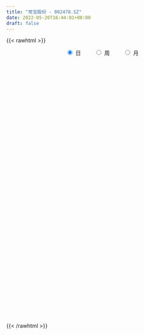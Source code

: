```yaml
---
title: "常宝股份 - 002478.SZ"
date: 2022-05-26T16:44:01+08:00
draft: false
---
```

{{< rawhtml >}}
    <div style="text-align: center">
        <label style="padding: 1rem;"><input style="margin-right: .5rem" type="radio" name="period" value="D" checked onclick="period_change(this)">日</label>
        <label style="padding: 1rem;"><input style="margin-right: .5rem" type="radio" name="period" value="W" onclick="period_change(this)">周</label>
        <label style="padding: 1rem;"><input style="margin-right: .5rem" type="radio" name="period" value="M" onclick="period_change(this)">月</label>
    </div>
    <div id="chart" style="height: 700px;"></div> 
    <script type="text/javascript">
        const D_v = [35024.19,23581.18,40348.18,39786.0,18272.0,27270.0,23269.0,22767.0,28318.0,43609.0,26108.0,32802.66,16782.02,24780.0,20138.02,29939.02,40647.0,136911.95,57369.02,118522.19,120174.3,70119.0,65477.08,35599.0,34936.02,35064.0,26721.0,32361.0,24331.0,34678.02,37092.0,21906.0,42347.0,34302.0,32448.2,41211.0,75310.0,45111.0,23506.02,40523.02,33253.0,26370.0,36369.74,28730.0,30359.0,22511.0,16339.0,26403.18,32982.0,43104.76,44743.0,36560.26,26353.0,26306.0,39329.12,58600.38,32327.0,22098.0,20003.0,22255.02,23441.0,27473.33,33741.33,34827.02,39661.04,32568.0,22990.02,21939.12,26927.0,37626.0,26803.26,31203.02,105282.14,62797.11,67540.11,52104.0,77267.0,52147.0,60208.0,52878.0,52181.0,48311.34,89045.02,92501.0,83995.89,66776.0,51459.0,47600.0,51177.0,79237.0,40490.0,80141.0,74433.0,49913.0,45406.0,29047.33,45129.0,29676.7,29910.0,23923.86,24628.0,28464.0,26954.0,25763.0,35799.0,29741.0,28470.0,24149.48,17967.8,24260.0,33051.28,22886.02,22519.0,27178.3,13715.02,16107.0,16171.0,17174.0,10700.0,18417.28,13643.0,24797.2,15281.0,23528.0,20724.0,18281.0,17170.0,19921.0,25082.0,21911.0,20443.62,24960.02,21082.72,14769.5,42084.89,32701.0,18956.0,19693.0,24733.0,26905.0,23146.0,51746.0,90944.0,54815.0,27859.0,36018.72,40225.0,62762.47,67318.84,70216.75,31863.0,46127.36,63425.0,32850.0,77542.0,42704.0,44638.0,45758.69,36207.0,38734.0,102047.6,49906.68,32147.28,58453.0,38866.3,52308.72,74345.74,76146.0,117434.85,40908.81,28348.0,74605.56,44391.0,36746.0,30732.0,29879.0,41623.0,47174.0,33820.0,24935.0,44096.0,49607.0,53813.0,59904.02,47082.1,49891.0,39505.02,43232.0,54310.0,54213.0,42068.36,74278.38,40696.78,134321.86,211717.74,173054.84,117982.74,100025.44,78556.86,57526.0,54739.02,47274.0,57334.2,42797.0,40360.86,315999.02,231908.47,140528.91,74143.0,61960.0,104039.03,77636.0,51829.0,57203.0,72845.0,82707.0,113661.02,100894.02,91485.0,72784.0,80156.0,71599.0,103652.0,143032.0,76760.0,122630.59,83751.0,98950.0,107082.86,108121.0,117162.0,118321.8,101999.0,75208.0,87213.34,58861.0,86343.42,66777.2,68965.0,45230.0,43285.0,50178.0,40044.0,31561.0,36086.52,35418.52,65409.02,60932.2,54669.0,62645.1]
const D_histogram = [0.0,0.0006254131,0.0028530568,-0.0008923489,-0.0025799811,0.0008626047,0.0035985647,0.0044891738,0.0054170598,0.0031036757,0.0001748042,0.0021187081,0.0006282751,0.0015292019,0.0026019198,0.0049965025,0.0099972183,0.0233664193,0.0303777296,0.0438162585,0.0553734944,0.0554468659,0.0462776229,0.0393485986,0.0340972476,0.0313713528,0.0245561697,0.018031901,0.0094381799,-0.0013000015,-0.0077109999,-0.0129706837,-0.0114598719,-0.017245704,-0.0183278488,-0.0208305495,-0.0112814214,-0.0112459016,-0.0088532612,-0.0114702375,-0.0119584021,-0.0097830695,-0.0124118117,-0.0159710331,-0.0160614195,-0.0177653216,-0.0177980255,-0.0141882685,-0.0154723221,-0.0229120278,-0.0267478111,-0.0312535671,-0.0275755203,-0.02527975,-0.0194458578,-0.0059122507,0.00217876,0.0032384636,0.0017426775,0.0006341296,0.0049303748,0.0085487261,0.0102566692,0.0138451784,0.0094582455,0.000280873,-0.0050368349,-0.0114741967,-0.0131443136,-0.0117089049,-0.0064610425,-0.0009985136,0.0126107815,0.0203733214,0.0221033383,0.0250166315,0.0239946052,0.0243339446,0.0267296641,0.02320783,0.0231286559,0.02324418,0.0278899396,0.0184754651,0.0211213738,0.0094416485,0.0034135304,-0.0076985188,-0.020120666,-0.0275614954,-0.0320654292,-0.0484592726,-0.0719738167,-0.0800476414,-0.0886868372,-0.0868145542,-0.0744251005,-0.0629434766,-0.0563183475,-0.0510415847,-0.0442175277,-0.0379569576,-0.0297385414,-0.0238469113,-0.0222208692,-0.0207503025,-0.0206833333,-0.0188997746,-0.0141761814,-0.0135687296,-0.0085221702,-0.0003002127,0.0094816984,0.0146015504,0.0184121731,0.0224368253,0.0244189801,0.0287904333,0.0305356147,0.0330263241,0.0351402987,0.0323599967,0.0310512867,0.0313009511,0.033081122,0.0330991602,0.0312981658,0.0283801132,0.0267647253,0.0234367949,0.019794691,0.0129105952,0.0043259314,0.0027736668,0.0108096374,0.011645899,0.0117282009,0.0106687135,0.0082866218,0.0045433571,0.002685515,0.0052915727,0.0041650756,0.0001104686,-0.0010998871,0.002091141,0.0059542963,0.0106608205,0.0169012833,0.0211848257,0.0201399137,0.0202313391,0.0228986249,0.021244806,0.0245789969,0.0231506517,0.0187593524,0.0197183166,0.0181919201,0.0176990074,0.0210302451,0.0227067653,0.0200156181,0.015320533,0.0114951539,0.0051983394,0.0085197212,0.0004453024,-0.0047768744,-0.0162229748,-0.0271040513,-0.0235970926,-0.0373672925,-0.0439286872,-0.0493567206,-0.0472955785,-0.0354352054,-0.0224410769,-0.0131954183,-0.0080301789,-0.0056749353,-0.0083823572,-0.0070819841,-0.000130746,0.0010637745,0.0068813489,0.0133613832,0.0160574273,0.0181183403,0.0145264205,0.0126520135,0.0170289464,0.0167595432,0.0205737737,0.0324442965,0.0276082985,0.0144060931,-0.0001897589,-0.0168080803,-0.0203828681,-0.0257591949,-0.0325623218,-0.0506778949,-0.0518443777,-0.0505044826,-0.0284034688,-0.0167198048,-0.0006527234,0.0103010807,0.0123468738,0.0207992695,0.0257567622,0.0237378962,0.0225035256,0.0243269857,0.0247251168,0.031172598,0.0288773024,0.0262621226,0.0152273847,0.0141372465,0.0046270532,0.0062817426,0.0065370088,-0.0024094331,-0.000056256,-0.0035074587,-0.0180659417,-0.0241038347,-0.0512331517,-0.0791942276,-0.0875232459,-0.0950365228,-0.0893026868,-0.0715337956,-0.0552862958,-0.0285927308,-0.0120021659,-0.0038626685,0.0030292179,0.008132761,0.0143820392,0.015883652,0.0174854841,0.020940838,0.0227763732,0.0304684466,0.0260423705,0.0282334254,0.0312018783]
const D_fast = [0.0,0.0007817664,0.0037226743,-0.0002458186,-0.0025784461,0.0010797909,0.0047153921,0.0067282946,0.0090104456,0.0074729804,0.00458781,0.0070613908,0.0057280267,0.0070112539,0.0087344518,0.0123781601,0.0198781804,0.0390889863,0.053694729,0.0780873225,0.103487932,0.11742302,0.1198231827,0.1227313081,0.1260042689,0.1311212124,0.1304450716,0.1284287782,0.1221946021,0.1111314203,0.1027926719,0.0942903172,0.092936161,0.0828389029,0.0771747959,0.0694644579,0.0761932306,0.073417275,0.0735966001,0.0681120644,0.0646342993,0.0643638646,0.0586321694,0.0510801897,0.0469744485,0.0408292159,0.0363470056,0.0364096955,0.0312575614,0.0180898488,0.0075671127,-0.004752035,-0.0079678684,-0.0119920356,-0.0110196078,0.0010359366,0.0096716373,0.0115409569,0.0104808402,0.0095308246,0.0150596635,0.0208151963,0.0250873067,0.0321371105,0.030114739,0.0210075848,0.0144306681,0.0051247572,0.0001685619,-0.0013232557,0.0023093461,0.0075222466,0.0242842371,0.0371401073,0.0443959588,0.0535634098,0.0585400349,0.0649628604,0.074040996,0.0763211193,0.0820241092,0.0879506783,0.0995689228,0.0947733146,0.1026995668,0.0933802536,0.0882055181,0.0751688391,0.0577165255,0.0433853223,0.0308650311,0.0023563697,-0.0391516286,-0.0672373637,-0.0980482688,-0.1178796244,-0.1240964458,-0.128350691,-0.1358051488,-0.1432887822,-0.1475191071,-0.1507477763,-0.1499639956,-0.1500340933,-0.1539632685,-0.1576802774,-0.1627841416,-0.1657255264,-0.1645459786,-0.1673307093,-0.1644146924,-0.1562677881,-0.1441154524,-0.1353452127,-0.1269315467,-0.1172976882,-0.1092107884,-0.0976417268,-0.0882626418,-0.0775153514,-0.0666163022,-0.0613066049,-0.0548524933,-0.0467775911,-0.0367271397,-0.0284343114,-0.0224107644,-0.0182337886,-0.0131579952,-0.0106267269,-0.009320158,-0.0129766051,-0.020479786,-0.021338634,-0.010600254,-0.0068525176,-0.0038381655,-0.0022304746,-0.0025409108,-0.0051483362,-0.0063347996,-0.0024058486,-0.0024910769,-0.0065180667,-0.0080033942,-0.0042895808,0.0010621486,0.0084338779,0.0188996615,0.0284794104,0.0324694767,0.037618737,0.0460106789,0.0496680616,0.0591470017,0.0635063194,0.0638048582,0.0696934016,0.0727149851,0.0766468242,0.0852356233,0.0925888348,0.0949015921,0.0940366403,0.0930850496,0.0880878199,0.093539132,0.0855760389,0.0791596435,0.0636577993,0.0460007101,0.0436083955,0.0204963725,0.0029528061,-0.0148144075,-0.02457716,-0.0215755882,-0.014191729,-0.0082449249,-0.0050872303,-0.0041507205,-0.0089537317,-0.0094238546,-0.002505303,-0.0010448389,0.0064930727,0.0163134528,0.0230238537,0.0296143518,0.0296540372,0.0309426335,0.039576803,0.0434972856,0.0524549595,0.0724365564,0.0745026331,0.0649019509,0.0502586592,0.0294383177,0.0207678129,0.0089516873,-0.00599202,-0.0367770669,-0.0509046441,-0.0621908696,-0.047190723,-0.0396870102,-0.0237831097,-0.0102540354,-0.0051215239,0.0085306892,0.0199273725,0.0238429805,0.0282344913,0.0361396978,0.0427191081,0.0569597389,0.0618837688,0.0658341197,0.058606228,0.0610504014,0.0526969714,0.0559220964,0.0578116149,0.0482628147,0.0506019277,0.0462738604,0.0271988919,0.0151350403,-0.0248025647,-0.0725621975,-0.1027720272,-0.1340444348,-0.1506362705,-0.1507508282,-0.1483249024,-0.1287795201,-0.1151894967,-0.1080156664,-0.1003664755,-0.0932297422,-0.0833849541,-0.0779124283,-0.0719392252,-0.0632486618,-0.0557190333,-0.0404098482,-0.0383253317,-0.0290759204,-0.018306998]
const D_slow = [0.0,0.0001563533,0.0008696175,0.0006465303,0.000001535,0.0002171862,0.0011168274,0.0022391208,0.0035933858,0.0043693047,0.0044130057,0.0049426828,0.0050997515,0.005482052,0.006132532,0.0073816576,0.0098809621,0.015722567,0.0233169994,0.034271064,0.0481144376,0.0619761541,0.0735455598,0.0833827095,0.0919070213,0.0997498595,0.105888902,0.1103968772,0.1127564222,0.1124314218,0.1105036718,0.1072610009,0.1043960329,0.1000846069,0.0955026447,0.0902950073,0.087474652,0.0846631766,0.0824498613,0.0795823019,0.0765927014,0.074146934,0.0710439811,0.0670512228,0.063035868,0.0585945375,0.0541450312,0.050597964,0.0467298835,0.0410018766,0.0343149238,0.026501532,0.0196076519,0.0132877144,0.00842625,0.0069481873,0.0074928773,0.0083024932,0.0087381626,0.008896695,0.0101292887,0.0122664702,0.0148306375,0.0182919321,0.0206564935,0.0207267117,0.019467503,0.0165989538,0.0133128754,0.0103856492,0.0087703886,0.0085207602,0.0116734556,0.0167667859,0.0222926205,0.0285467784,0.0345454297,0.0406289158,0.0473113319,0.0531132894,0.0588954533,0.0647064983,0.0716789832,0.0762978495,0.081578193,0.0839386051,0.0847919877,0.082867358,0.0778371915,0.0709468176,0.0629304603,0.0508156422,0.032822188,0.0128102777,-0.0093614316,-0.0310650702,-0.0496713453,-0.0654072144,-0.0794868013,-0.0922471975,-0.1033015794,-0.1127908188,-0.1202254541,-0.126187182,-0.1317423993,-0.1369299749,-0.1421008082,-0.1468257519,-0.1503697972,-0.1537619796,-0.1558925222,-0.1559675754,-0.1535971508,-0.1499467632,-0.1453437199,-0.1397345136,-0.1336297685,-0.1264321602,-0.1187982565,-0.1105416755,-0.1017566008,-0.0936666016,-0.08590378,-0.0780785422,-0.0698082617,-0.0615334716,-0.0537089302,-0.0466139019,-0.0399227206,-0.0340635218,-0.0291148491,-0.0258872003,-0.0248057174,-0.0241123007,-0.0214098914,-0.0184984166,-0.0155663664,-0.012899188,-0.0108275326,-0.0096916933,-0.0090203146,-0.0076974214,-0.0066561525,-0.0066285353,-0.0069035071,-0.0063807218,-0.0048921478,-0.0022269426,0.0019983782,0.0072945846,0.0123295631,0.0173873978,0.0231120541,0.0284232556,0.0345680048,0.0403556677,0.0450455058,0.049975085,0.054523065,0.0589478168,0.0642053781,0.0698820695,0.074885974,0.0787161073,0.0815898957,0.0828894806,0.0850194109,0.0851307365,0.0839365179,0.0798807742,0.0731047613,0.0672054882,0.0578636651,0.0468814933,0.0345423131,0.0227184185,0.0138596171,0.0082493479,0.0049504933,0.0029429486,0.0015242148,-0.0005713745,-0.0023418705,-0.002374557,-0.0021086134,-0.0003882762,0.0029520696,0.0069664264,0.0114960115,0.0151276166,0.01829062,0.0225478566,0.0267377424,0.0318811858,0.0399922599,0.0468943346,0.0504958578,0.0504484181,0.046246398,0.041150681,0.0347108823,0.0265703018,0.0139008281,0.0009397336,-0.011686387,-0.0187872542,-0.0229672054,-0.0231303863,-0.0205551161,-0.0174683977,-0.0122685803,-0.0058293897,0.0001050843,0.0057309657,0.0118127121,0.0179939913,0.0257871408,0.0330064664,0.0395719971,0.0433788433,0.0469131549,0.0480699182,0.0496403538,0.051274606,0.0506722478,0.0506581838,0.0497813191,0.0452648337,0.039238875,0.0264305871,0.0066320302,-0.0152487813,-0.039007912,-0.0613335837,-0.0792170326,-0.0930386066,-0.1001867893,-0.1031873307,-0.1041529979,-0.1033956934,-0.1013625032,-0.0977669933,-0.0937960803,-0.0894247093,-0.0841894998,-0.0784954065,-0.0708782948,-0.0643677022,-0.0573093459,-0.0495088763]
const D_data = [['2021-05-17', 4.1404, 4.0915, 4.0622, 4.1696],['2021-05-18', 4.0525, 4.1013, 4.0525, 4.1306],['2021-05-19', 4.0622, 4.1306, 4.0622, 4.1892],['2021-05-20', 4.1208, 4.0525, 4.0329, 4.1404],['2021-05-21', 4.0622, 4.0622, 4.0427, 4.0915],['2021-05-24', 4.0622, 4.1306, 4.0525, 4.1501],['2021-05-25', 4.1599, 4.1404, 4.1013, 4.1696],['2021-05-26', 4.1306, 4.1306, 4.0915, 4.1404],['2021-05-27', 4.1306, 4.1404, 4.1111, 4.1501],['2021-05-28', 4.2, 4.1, 4.08, 4.2],['2021-05-31', 4.09, 4.08, 4.06, 4.12],['2021-06-01', 4.09, 4.14, 4.05, 4.14],['2021-06-02', 4.15, 4.1, 4.09, 4.15],['2021-06-03', 4.09, 4.13, 4.09, 4.14],['2021-06-04', 4.13, 4.14, 4.1, 4.16],['2021-06-07', 4.17, 4.17, 4.14, 4.19],['2021-06-08', 4.17, 4.23, 4.15, 4.23],['2021-06-09', 4.23, 4.4, 4.2, 4.45],['2021-06-10', 4.41, 4.4, 4.36, 4.43],['2021-06-11', 4.38, 4.57, 4.38, 4.6],['2021-06-15', 4.6, 4.66, 4.59, 4.71],['2021-06-16', 4.61, 4.6, 4.57, 4.66],['2021-06-17', 4.57, 4.51, 4.45, 4.62],['2021-06-18', 4.52, 4.54, 4.5, 4.58],['2021-06-21', 4.53, 4.57, 4.53, 4.6],['2021-06-22', 4.57, 4.62, 4.54, 4.64],['2021-06-23', 4.65, 4.58, 4.56, 4.66],['2021-06-24', 4.59, 4.58, 4.52, 4.61],['2021-06-25', 4.58, 4.54, 4.52, 4.59],['2021-06-28', 4.57, 4.48, 4.46, 4.57],['2021-06-29', 4.51, 4.5, 4.43, 4.53],['2021-06-30', 4.5, 4.49, 4.46, 4.53],['2021-07-01', 4.51, 4.57, 4.46, 4.62],['2021-07-02', 4.57, 4.47, 4.47, 4.6],['2021-07-05', 4.51, 4.51, 4.45, 4.58],['2021-07-06', 4.54, 4.48, 4.45, 4.55],['2021-07-07', 4.52, 4.65, 4.52, 4.65],['2021-07-08', 4.62, 4.56, 4.54, 4.63],['2021-07-09', 4.56, 4.6, 4.54, 4.61],['2021-07-12', 4.62, 4.54, 4.54, 4.67],['2021-07-13', 4.54, 4.56, 4.5, 4.58],['2021-07-14', 4.56, 4.6, 4.55, 4.62],['2021-07-15', 4.57, 4.54, 4.51, 4.59],['2021-07-16', 4.51, 4.51, 4.5, 4.6],['2021-07-19', 4.51, 4.54, 4.49, 4.6],['2021-07-20', 4.55, 4.51, 4.5, 4.55],['2021-07-21', 4.53, 4.52, 4.51, 4.54],['2021-07-22', 4.5, 4.57, 4.5, 4.57],['2021-07-23', 4.58, 4.51, 4.5, 4.61],['2021-07-26', 4.53, 4.4, 4.4, 4.54],['2021-07-27', 4.4, 4.4, 4.37, 4.53],['2021-07-28', 4.4, 4.35, 4.31, 4.41],['2021-07-29', 4.41, 4.43, 4.35, 4.44],['2021-07-30', 4.44, 4.41, 4.39, 4.48],['2021-08-02', 4.39, 4.46, 4.3, 4.49],['2021-08-03', 4.48, 4.6, 4.4, 4.64],['2021-08-04', 4.58, 4.59, 4.57, 4.65],['2021-08-05', 4.58, 4.53, 4.51, 4.6],['2021-08-06', 4.51, 4.5, 4.48, 4.55],['2021-08-09', 4.5, 4.5, 4.46, 4.53],['2021-08-10', 4.5, 4.58, 4.47, 4.59],['2021-08-11', 4.6, 4.6, 4.55, 4.61],['2021-08-12', 4.6, 4.6, 4.58, 4.65],['2021-08-13', 4.58, 4.65, 4.55, 4.65],['2021-08-16', 4.66, 4.56, 4.55, 4.68],['2021-08-17', 4.57, 4.47, 4.46, 4.6],['2021-08-18', 4.51, 4.48, 4.46, 4.53],['2021-08-19', 4.45, 4.43, 4.42, 4.49],['2021-08-20', 4.42, 4.46, 4.39, 4.47],['2021-08-23', 4.48, 4.49, 4.43, 4.52],['2021-08-24', 4.51, 4.55, 4.5, 4.57],['2021-08-25', 4.55, 4.58, 4.51, 4.6],['2021-08-26', 4.59, 4.74, 4.54, 4.78],['2021-08-27', 4.72, 4.74, 4.66, 4.82],['2021-08-30', 4.74, 4.71, 4.63, 4.8],['2021-08-31', 4.69, 4.76, 4.68, 4.8],['2021-09-01', 4.76, 4.74, 4.68, 4.86],['2021-09-02', 4.71, 4.78, 4.67, 4.8],['2021-09-03', 4.78, 4.84, 4.75, 4.85],['2021-09-06', 4.86, 4.79, 4.72, 4.86],['2021-09-07', 4.79, 4.85, 4.78, 4.89],['2021-09-08', 4.87, 4.88, 4.83, 4.9],['2021-09-09', 4.87, 4.98, 4.85, 5.01],['2021-09-10', 5.02, 4.82, 4.8, 5.02],['2021-09-13', 4.82, 4.98, 4.79, 5.0],['2021-09-14', 4.98, 4.8, 4.8, 5.0],['2021-09-15', 4.84, 4.84, 4.78, 4.92],['2021-09-16', 4.88, 4.74, 4.73, 4.96],['2021-09-17', 4.75, 4.66, 4.56, 4.78],['2021-09-22', 4.6, 4.66, 4.47, 4.66],['2021-09-23', 4.68, 4.65, 4.61, 4.74],['2021-09-24', 4.62, 4.42, 4.39, 4.65],['2021-09-27', 4.4, 4.18, 4.14, 4.41],['2021-09-28', 4.19, 4.23, 4.1, 4.24],['2021-09-29', 4.18, 4.11, 4.08, 4.21],['2021-09-30', 4.11, 4.15, 4.09, 4.15],['2021-10-08', 4.17, 4.25, 4.17, 4.27],['2021-10-11', 4.26, 4.24, 4.18, 4.27],['2021-10-12', 4.22, 4.17, 4.13, 4.24],['2021-10-13', 4.19, 4.13, 4.1, 4.19],['2021-10-14', 4.1, 4.13, 4.07, 4.16],['2021-10-15', 4.13, 4.11, 4.09, 4.17],['2021-10-18', 4.09, 4.13, 4.08, 4.15],['2021-10-19', 4.11, 4.1, 4.09, 4.16],['2021-10-20', 4.1, 4.03, 4.01, 4.1],['2021-10-21', 4.06, 4.0, 3.99, 4.07],['2021-10-22', 4.0, 3.95, 3.95, 4.03],['2021-10-25', 3.95, 3.94, 3.88, 3.96],['2021-10-26', 3.95, 3.96, 3.92, 3.97],['2021-10-27', 3.95, 3.89, 3.88, 3.97],['2021-10-28', 3.88, 3.93, 3.86, 3.97],['2021-10-29', 3.91, 3.98, 3.91, 4.01],['2021-11-01', 3.98, 4.03, 3.95, 4.06],['2021-11-02', 4.03, 4.0, 3.99, 4.07],['2021-11-03', 4.0, 4.0, 3.96, 4.03],['2021-11-04', 3.98, 4.02, 3.97, 4.05],['2021-11-05', 4.06, 4.01, 3.99, 4.06],['2021-11-08', 3.99, 4.06, 3.98, 4.06],['2021-11-09', 4.07, 4.05, 4.02, 4.07],['2021-11-10', 4.04, 4.08, 4.03, 4.09],['2021-11-11', 4.08, 4.1, 4.07, 4.12],['2021-11-12', 4.1, 4.05, 4.02, 4.12],['2021-11-15', 4.05, 4.07, 4.02, 4.08],['2021-11-16', 4.06, 4.1, 4.05, 4.14],['2021-11-17', 4.1, 4.14, 4.1, 4.15],['2021-11-18', 4.14, 4.14, 4.11, 4.19],['2021-11-19', 4.16, 4.13, 4.09, 4.16],['2021-11-22', 4.14, 4.12, 4.12, 4.18],['2021-11-23', 4.13, 4.14, 4.08, 4.15],['2021-11-24', 4.14, 4.12, 4.09, 4.15],['2021-11-25', 4.16, 4.11, 4.08, 4.16],['2021-11-26', 4.09, 4.05, 4.05, 4.11],['2021-11-29', 4.03, 3.99, 3.96, 4.04],['2021-11-30', 4.01, 4.05, 3.98, 4.07],['2021-12-01', 4.05, 4.19, 4.02, 4.23],['2021-12-02', 4.17, 4.13, 4.1, 4.22],['2021-12-03', 4.11, 4.13, 4.09, 4.16],['2021-12-06', 4.11, 4.12, 4.1, 4.16],['2021-12-07', 4.12, 4.1, 4.05, 4.15],['2021-12-08', 4.12, 4.07, 4.06, 4.13],['2021-12-09', 4.08, 4.08, 4.06, 4.09],['2021-12-10', 4.09, 4.14, 4.04, 4.14],['2021-12-13', 4.14, 4.1, 4.07, 4.29],['2021-12-14', 4.1, 4.05, 4.05, 4.1],['2021-12-15', 4.05, 4.07, 4.05, 4.1],['2021-12-16', 4.06, 4.13, 4.06, 4.14],['2021-12-17', 4.13, 4.16, 4.1, 4.18],['2021-12-20', 4.16, 4.2, 4.11, 4.22],['2021-12-21', 4.19, 4.26, 4.18, 4.27],['2021-12-22', 4.27, 4.28, 4.22, 4.32],['2021-12-23', 4.29, 4.24, 4.23, 4.3],['2021-12-24', 4.29, 4.27, 4.18, 4.3],['2021-12-27', 4.24, 4.33, 4.24, 4.35],['2021-12-28', 4.33, 4.3, 4.28, 4.33],['2021-12-29', 4.29, 4.39, 4.25, 4.4],['2021-12-30', 4.39, 4.36, 4.33, 4.41],['2021-12-31', 4.36, 4.33, 4.32, 4.44],['2022-01-04', 4.34, 4.41, 4.34, 4.43],['2022-01-05', 4.44, 4.4, 4.35, 4.44],['2022-01-06', 4.36, 4.43, 4.36, 4.45],['2022-01-07', 4.4, 4.51, 4.4, 4.7],['2022-01-10', 4.51, 4.53, 4.47, 4.59],['2022-01-11', 4.53, 4.5, 4.49, 4.57],['2022-01-12', 4.51, 4.48, 4.46, 4.55],['2022-01-13', 4.5, 4.49, 4.47, 4.54],['2022-01-14', 4.46, 4.45, 4.4, 4.49],['2022-01-17', 4.42, 4.58, 4.41, 4.6],['2022-01-18', 4.58, 4.44, 4.44, 4.64],['2022-01-19', 4.47, 4.45, 4.44, 4.58],['2022-01-20', 4.47, 4.33, 4.33, 4.5],['2022-01-21', 4.32, 4.27, 4.25, 4.34],['2022-01-24', 4.27, 4.42, 4.24, 4.52],['2022-01-25', 4.39, 4.16, 4.16, 4.43],['2022-01-26', 4.16, 4.17, 4.15, 4.25],['2022-01-27', 4.18, 4.12, 4.11, 4.21],['2022-01-28', 4.16, 4.17, 4.05, 4.2],['2022-02-07', 4.2, 4.3, 4.2, 4.33],['2022-02-08', 4.29, 4.36, 4.26, 4.37],['2022-02-09', 4.33, 4.36, 4.32, 4.39],['2022-02-10', 4.38, 4.34, 4.3, 4.38],['2022-02-11', 4.32, 4.32, 4.28, 4.36],['2022-02-14', 4.29, 4.25, 4.22, 4.32],['2022-02-15', 4.27, 4.29, 4.21, 4.3],['2022-02-16', 4.31, 4.38, 4.27, 4.4],['2022-02-17', 4.41, 4.33, 4.3, 4.42],['2022-02-18', 4.31, 4.41, 4.29, 4.42],['2022-02-21', 4.42, 4.46, 4.39, 4.47],['2022-02-22', 4.46, 4.45, 4.38, 4.51],['2022-02-23', 4.47, 4.47, 4.38, 4.51],['2022-02-24', 4.48, 4.41, 4.34, 4.49],['2022-02-25', 4.41, 4.43, 4.39, 4.49],['2022-02-28', 4.42, 4.53, 4.38, 4.55],['2022-03-01', 4.51, 4.5, 4.48, 4.56],['2022-03-02', 4.53, 4.58, 4.5, 4.67],['2022-03-03', 4.61, 4.75, 4.54, 4.85],['2022-03-04', 4.63, 4.59, 4.52, 4.71],['2022-03-07', 4.58, 4.46, 4.44, 4.65],['2022-03-08', 4.51, 4.38, 4.36, 4.54],['2022-03-09', 4.38, 4.27, 4.11, 4.46],['2022-03-10', 4.31, 4.37, 4.29, 4.43],['2022-03-11', 4.36, 4.31, 4.21, 4.37],['2022-03-14', 4.28, 4.24, 4.22, 4.37],['2022-03-15', 4.2, 4.0, 4.0, 4.24],['2022-03-16', 4.08, 4.12, 3.95, 4.13],['2022-03-17', 4.17, 4.11, 4.09, 4.19],['2022-03-18', 4.16, 4.4, 4.14, 4.52],['2022-03-21', 4.4, 4.34, 4.29, 4.46],['2022-03-22', 4.39, 4.46, 4.32, 4.49],['2022-03-23', 4.47, 4.47, 4.38, 4.57],['2022-03-24', 4.45, 4.4, 4.39, 4.51],['2022-03-25', 4.39, 4.52, 4.39, 4.54],['2022-03-28', 4.47, 4.53, 4.4, 4.56],['2022-03-29', 4.52, 4.47, 4.46, 4.56],['2022-03-30', 4.46, 4.49, 4.42, 4.5],['2022-03-31', 4.47, 4.55, 4.46, 4.6],['2022-04-01', 4.55, 4.56, 4.47, 4.59],['2022-04-06', 4.54, 4.68, 4.52, 4.7],['2022-04-07', 4.68, 4.61, 4.59, 4.71],['2022-04-08', 4.59, 4.62, 4.51, 4.68],['2022-04-11', 4.64, 4.5, 4.47, 4.64],['2022-04-12', 4.54, 4.61, 4.45, 4.63],['2022-04-13', 4.56, 4.49, 4.45, 4.58],['2022-04-14', 4.53, 4.62, 4.51, 4.65],['2022-04-15', 4.6, 4.62, 4.55, 4.75],['2022-04-18', 4.55, 4.49, 4.45, 4.6],['2022-04-19', 4.49, 4.62, 4.43, 4.67],['2022-04-20', 4.54, 4.55, 4.51, 4.62],['2022-04-21', 4.56, 4.36, 4.36, 4.6],['2022-04-22', 4.3, 4.4, 4.3, 4.49],['2022-04-25', 4.3, 4.02, 4.0, 4.35],['2022-04-26', 3.98, 3.81, 3.77, 4.13],['2022-04-27', 3.74, 3.89, 3.61, 3.91],['2022-04-28', 3.76, 3.78, 3.6, 3.82],['2022-04-29', 3.78, 3.86, 3.73, 3.88],['2022-05-05', 3.88, 4.0, 3.85, 4.04],['2022-05-06', 3.98, 4.01, 3.88, 4.05],['2022-05-09', 3.98, 4.21, 3.92, 4.27],['2022-05-10', 4.17, 4.17, 4.07, 4.21],['2022-05-11', 4.16, 4.11, 4.08, 4.28],['2022-05-12', 4.1, 4.12, 4.04, 4.17],['2022-05-13', 4.13, 4.12, 4.1, 4.2],['2022-05-16', 4.12, 4.16, 4.11, 4.2],['2022-05-17', 4.21, 4.12, 4.08, 4.21],['2022-05-18', 4.13, 4.13, 4.12, 4.18],['2022-05-19', 4.1, 4.17, 4.08, 4.17],['2022-05-20', 4.16, 4.17, 4.14, 4.22],['2022-05-23', 4.19, 4.28, 4.19, 4.29],['2022-05-24', 4.3, 4.15, 4.15, 4.34],['2022-05-25', 4.13, 4.24, 4.12, 4.28],['2022-05-26', 4.25, 4.28, 4.13, 4.3]]
const W_v = [416590.74,632216.75,333279.26,774671.3,1142768.6299999999,370994.15,321068.15,398970.87,419087.38,433787.47,229515.38,148234.69,201366.14,229317.19,196661.24,172120.68,156695.58,167472.74,300732.15,322881.85,195766.76,137708.08,87493.24,122756.98,72631.64,94909.33,96004.86,212407.41,166271.14,154423.75,306731.08,51827.34,154687.82,94789.84,148833.69,114424.82,105144.01,91646.39,212802.96,73001.73,89675.82,53191.44,87126.83,91413.53,127614.52,117264.55,86299.18,96259.18,103089.41,78971.92,86948.87,94973.17,114686.43,122846.09,150592.0,134055.88,66290.65,142407.29,388841.98,462315.29,1118695.79,841786.75,685698.3,1213860.21,690032.59,726542.01,644062.14,525884.0,509980.1899999999,360751.75,256193.26,262190.68,185023.7,184499.22,155238.22,152590.58,170162.52,192529.38,166598.04,209506.71,260472.57,278212.09,524205.4699999999,801061.21,557147.2999999999,1700708.3400000001,959974.6299999999,858742.9099999999,850356.23,560104.39,677100.63,244820.51,443696.12,435416.81,314590.0,247194.71,211762.12,208653.0,241680.58,366080.72,268091.26,498439.53,493781.02,318168.3100000001,285934.72,242403.65,238191.34,196992.56,284117.46,342686.03,241373.04,326546.0,270571.92,29632.02,403137.5,404171.74,604666.97,400144.54,335257.68,259953.17,184901.96,291491.06,263101.03,289950.13,386618.27,280013.85,311936.01,508323.25,363967.24,255034.19,317941.34,289810.21,325436.15,399003.97,461316.55,350785.36,251109.49,188586.59,179255.57,124173.34,132380.52,144043.26,128963.78,179189.9,223403.41,183390.63,101284.9,186644.57,224420.22,507577.67,188880.04,255945.75,488250.6,380092.95,327965.81,292661.25,1029302.63,520020.46,356304.4,259435.81,233363.47,245932.65,184114.4,183264.51,124163.27,28151.02,129248.71,153138.04,173523.99,1251795.47,360011.05,290558.45,333294.64,231845.11,258376.1,194996.82,174955.44,102238.37,154773.56,127828.41,148324.32,254959.56,598073.17,224658.69,111258.02,210681.1,478295.4,446105.0,248056.0,190506.49,116561.38,283628.15,858726.4300000001,333679.63,203958.51,90587.0,335493.49,157011.55,145233.0,120610.7,383389.1800000001,291369.38,153413.02,170325.02,217586.22,165245.76,128594.18,177067.02,172357.5,141737.7,144085.18,263711.53,309266.11,334916.36,301007.89,199868.0,198799.33,45129.0,136602.56,146727.0,122314.58,95690.32,84731.48,94984.0,112317.64,129594.11,146223.0,249861.72,278288.42,261159.0,222747.29,231681.98,337183.4,216353.56,191648.0,260297.12,233328.38,634069.6,408830.06,503765.08,612579.41,342220.0,306040.04,471223.0,489174.45,520811.8,146074.34,310600.62,193288.04,243655.32]
const W_histogram = [0.0,-0.0204088889,-0.0285871934,-0.0175206002,-0.0141792814,-0.0111577837,-0.0154705025,-0.0031228144,0.0038640483,0.0053671757,-0.0030715004,-0.0114592021,-0.0176005348,-0.0388835141,-0.0573739252,-0.0782661377,-0.0754776856,-0.0951413678,-0.0704748639,-0.0459908183,-0.032710689,-0.0294039141,-0.0324545736,-0.0205957739,-0.0133812028,-0.0146774393,-0.0223681628,-0.0353612889,-0.0520840047,-0.04799152,-0.0443657144,-0.0358755545,-0.0206154817,-0.0006972667,0.0210916432,0.0119622729,0.022387287,0.0363088096,0.044034175,0.0432798576,0.0412358689,0.0477332276,0.0509660807,0.0547836384,0.0533904984,0.0346875233,0.0182894512,0.003566854,-0.0180913366,-0.0300926802,-0.0430272285,-0.0367592911,-0.0276476381,-0.0076274916,0.012830717,0.026494846,0.0202097062,0.0404797791,0.0732653895,0.1036497198,0.1414468333,0.17799981,0.1965369328,0.1516464758,0.0958565309,0.0866570201,0.0705490218,0.0531813105,0.0405868298,-0.0030564836,-0.0405914808,-0.0561301627,-0.0700667784,-0.0821089732,-0.1004990992,-0.0954203,-0.0846340083,-0.0646695747,-0.0488052514,-0.0356376905,-0.0098488781,0.0147673996,0.0391115659,0.0362587909,0.0510411069,0.0938799828,0.1208227443,0.1569955054,0.1614911859,0.1574688287,0.1193117365,0.0835688877,0.0462489074,-0.0069160884,-0.0361815246,-0.0404968402,-0.0622703158,-0.0692352074,-0.0580481029,-0.0424982778,-0.0207522123,-0.0027819672,0.014221704,0.032312295,0.0123714491,-0.0212700855,-0.0477044725,-0.0505006579,-0.0528079126,-0.0363283166,-0.0161489336,-0.0062226228,-0.0159924429,-0.0296581893,0.0000032224,-0.0043138211,-0.0017204813,-0.0119544258,-0.026620434,-0.055398531,-0.0646345873,-0.0622031221,-0.0536696674,-0.048924595,-0.0339277099,-0.0302341916,-0.0106481207,0.0026952617,0.010207687,0.0008783879,-0.0343211763,-0.0455152971,-0.0379349973,-0.0553763415,-0.0309177991,-0.0361261739,-0.0559234568,-0.066066697,-0.0658326768,-0.0589566127,-0.0457120716,-0.0406170034,-0.0395854672,-0.039245922,-0.0423061745,-0.0514907628,-0.0487201513,-0.0403156343,-0.0208279588,-0.0087374799,-0.0049414116,0.0050191445,0.0298672724,0.0362044215,0.036855239,0.0556303522,0.0859052338,0.0848333548,0.0770721554,0.0678319186,0.056756373,0.0418610467,0.0302411433,0.0156112294,0.0004450738,-0.003044022,-0.0008941783,0.0052984144,-0.005003972,-0.0126300287,-0.0200199146,-0.0193493235,-0.0186017936,-0.0159329719,-0.0277477848,-0.0342436485,-0.0457173822,-0.0496307762,-0.0522269458,-0.0549868177,-0.0582047051,-0.0819703718,-0.0835312717,-0.0783818745,-0.0560352639,-0.0364107115,-0.0107141819,0.015595653,0.0284051737,0.0301532457,0.0304174265,0.0377668184,0.0490857378,0.0397555385,0.0297195418,0.0315440902,0.0375143733,0.0344655026,0.0344921672,0.0365069044,0.0644677933,0.0777224109,0.0828019785,0.0778353448,0.0794184363,0.0708028835,0.0618288753,0.0465779396,0.0402114222,0.0434846394,0.0308311518,0.0387824627,0.0476560686,0.0488758446,0.0361885348,0.0102617286,-0.0245421298,-0.0394170048,-0.0562474135,-0.074569389,-0.0805704666,-0.0783508214,-0.0702781898,-0.0562473156,-0.0493000792,-0.0368337244,-0.0259448848,-0.015918302,-0.0011779043,0.0125561068,0.0325688765,0.0400774775,0.0316056303,0.0185950334,0.0193337073,0.0247783099,0.0283633712,0.0394648002,0.0265256674,0.0227487451,0.0267751922,0.030315128,0.0345718176,0.0351467558,0.0192639118,-0.0265673051,-0.0446722935,-0.0469008149,-0.0427836151,-0.0309782983]
const W_fast = [0.0,-0.0255111111,-0.040836214,-0.0341497708,-0.0343532723,-0.0341212206,-0.042301565,-0.0307345805,-0.0227817057,-0.0199367843,-0.0291433356,-0.0403958378,-0.0509373042,-0.081941162,-0.1147750544,-0.1552338014,-0.1713147707,-0.2147637948,-0.2077160069,-0.1947296659,-0.1896272088,-0.1936714124,-0.2048357154,-0.1981258591,-0.1942565887,-0.199222185,-0.2125049492,-0.2343383975,-0.2640821146,-0.2719875098,-0.2794531328,-0.2799318615,-0.2698256591,-0.2500817608,-0.2230199401,-0.2291587422,-0.2131369063,-0.1901381813,-0.1714042722,-0.1613386251,-0.1530736467,-0.134642981,-0.1186686078,-0.1011551404,-0.0892006558,-0.0992317502,-0.1110574594,-0.1248883432,-0.1510693678,-0.1705938816,-0.194285237,-0.1972071224,-0.1950073788,-0.1768941053,-0.1532282175,-0.1329403769,-0.1341730902,-0.1037830725,-0.0526811147,0.0036156455,0.0767744674,0.1578273966,0.2254987525,0.2185199146,0.1866941023,0.1991588465,0.2006881037,0.19661572,0.1941679468,0.1497605125,0.1020776451,0.0725064225,0.0410531123,0.0084836742,-0.0350312266,-0.0538075024,-0.0641797128,-0.0603826729,-0.0567196624,-0.0524615242,-0.0291349313,-0.0008268037,0.0332952541,0.0395071768,0.0670497696,0.1333586411,0.1905070888,0.2659287262,0.3107972031,0.3461420531,0.337812895,0.3229622681,0.2972045147,0.2423104968,0.2039996794,0.1895601538,0.1522190992,0.1279454057,0.1246204846,0.1295457403,0.1461037527,0.1633785059,0.1839376031,0.2101062679,0.1932582842,0.1542992282,0.1159387231,0.1005173732,0.0850081404,0.0924056573,0.1085478069,0.1169184619,0.1031505311,0.0820702374,0.1117324547,0.1063369559,0.1085001754,0.0952776245,0.0739565077,0.031328778,0.0059340748,-0.0071852404,-0.0120692026,-0.019555279,-0.0130403214,-0.0169053509,0.0000186898,0.0140358876,0.0241002347,0.0149905325,-0.0287893257,-0.0513622708,-0.0532657204,-0.0845511499,-0.0678220573,-0.0820619756,-0.1158401227,-0.1425000371,-0.1587241861,-0.1665872751,-0.164770752,-0.1698299347,-0.1786947652,-0.1881667006,-0.2018034967,-0.2238607757,-0.233270202,-0.2349445936,-0.2206639078,-0.2107577989,-0.2081970834,-0.1969817413,-0.1646667952,-0.1492785407,-0.1394139135,-0.1067312122,-0.0549800222,-0.0348435625,-0.0233367231,-0.0156189802,-0.0125054326,-0.0169354972,-0.0209951148,-0.0317222213,-0.0467771085,-0.0510272097,-0.0491009106,-0.0415837143,-0.0531370937,-0.0639206576,-0.0763155222,-0.080482262,-0.0843851805,-0.0856996018,-0.1044513608,-0.1195081367,-0.1424112159,-0.1587323039,-0.1743852099,-0.1908917863,-0.20866085,-0.2529191096,-0.2753628274,-0.2898088989,-0.2814711042,-0.2709492297,-0.2479312456,-0.2177224974,-0.1978116834,-0.1885252999,-0.1806567624,-0.163865666,-0.1402753121,-0.1396666268,-0.142272738,-0.1325621671,-0.1172132906,-0.1116457858,-0.1029960793,-0.091854616,-0.0477767788,-0.0150915585,0.0106885037,0.0251807063,0.0466184068,0.0557035749,0.0621867855,0.0585803347,0.0622666729,0.0764110499,0.0714653503,0.0891122769,0.1098999,0.1233386371,0.119698461,0.0963370869,0.055397696,0.0306685699,-0.0002236921,-0.0371880149,-0.0633317092,-0.0806997693,-0.0901966851,-0.0902276399,-0.0956054233,-0.0923474995,-0.0879448812,-0.0818978739,-0.0674519522,-0.0505789144,-0.0224239257,-0.0048959553,-0.0054663949,-0.0138282334,-0.0082561328,0.0033830473,0.0140589514,0.0350265806,0.0287188646,0.0306291285,0.0413493737,0.0524680915,0.0653677354,0.0747293626,0.0636624966,0.0111894534,-0.0180836083,-0.0320373335,-0.0386160375,-0.0345552952]
const W_slow = [0.0,-0.0051022222,-0.0122490206,-0.0166291706,-0.020173991,-0.0229634369,-0.0268310625,-0.0276117661,-0.026645754,-0.0253039601,-0.0260718352,-0.0289366357,-0.0333367694,-0.0430576479,-0.0574011292,-0.0769676637,-0.0958370851,-0.119622427,-0.137241143,-0.1487388476,-0.1569165198,-0.1642674983,-0.1723811417,-0.1775300852,-0.1808753859,-0.1845447457,-0.1901367864,-0.1989771086,-0.2119981098,-0.2239959898,-0.2350874184,-0.244056307,-0.2492101775,-0.2493844941,-0.2441115833,-0.2411210151,-0.2355241933,-0.2264469909,-0.2154384472,-0.2046184828,-0.1943095156,-0.1823762087,-0.1696346885,-0.1559387789,-0.1425911543,-0.1339192734,-0.1293469106,-0.1284551971,-0.1329780313,-0.1405012013,-0.1512580085,-0.1604478312,-0.1673597408,-0.1692666137,-0.1660589344,-0.1594352229,-0.1543827964,-0.1442628516,-0.1259465042,-0.1000340743,-0.0646723659,-0.0201724134,0.0289618197,0.0668734387,0.0908375714,0.1125018265,0.1301390819,0.1434344095,0.153581117,0.1528169961,0.1426691259,0.1286365852,0.1111198906,0.0905926473,0.0654678726,0.0416127976,0.0204542955,0.0042869018,-0.007914411,-0.0168238337,-0.0192860532,-0.0155942033,-0.0058163118,0.0032483859,0.0160086626,0.0394786583,0.0696843444,0.1089332208,0.1493060173,0.1886732244,0.2185011585,0.2393933805,0.2509556073,0.2492265852,0.240181204,0.230056994,0.214489415,0.1971806132,0.1826685875,0.172044018,0.1668559649,0.1661604731,0.1697158991,0.1777939729,0.1808868352,0.1755693138,0.1636431956,0.1510180312,0.137816053,0.1287339739,0.1246967405,0.1231410848,0.119142974,0.1117284267,0.1117292323,0.110650777,0.1102206567,0.1072320503,0.1005769418,0.086727309,0.0705686622,0.0550178816,0.0416004648,0.029369316,0.0208873886,0.0133288407,0.0106668105,0.0113406259,0.0138925477,0.0141121446,0.0055318506,-0.0058469737,-0.015330723,-0.0291748084,-0.0369042582,-0.0459358017,-0.0599166659,-0.0764333401,-0.0928915093,-0.1076306625,-0.1190586804,-0.1292129312,-0.139109298,-0.1489207785,-0.1594973222,-0.1723700129,-0.1845500507,-0.1946289593,-0.199835949,-0.202020319,-0.2032556719,-0.2020008857,-0.1945340676,-0.1854829622,-0.1762691525,-0.1623615644,-0.140885256,-0.1196769173,-0.1004088784,-0.0834508988,-0.0692618055,-0.0587965439,-0.0512362581,-0.0473334507,-0.0472221822,-0.0479831877,-0.0482067323,-0.0468821287,-0.0481331217,-0.0512906289,-0.0562956075,-0.0611329384,-0.0657833868,-0.0697666298,-0.076703576,-0.0852644882,-0.0966938337,-0.1091015277,-0.1221582642,-0.1359049686,-0.1504561449,-0.1709487378,-0.1918315558,-0.2114270244,-0.2254358404,-0.2345385182,-0.2372170637,-0.2333181504,-0.226216857,-0.2186785456,-0.211074189,-0.2016324844,-0.1893610499,-0.1794221653,-0.1719922798,-0.1641062573,-0.154727664,-0.1461112883,-0.1374882465,-0.1283615204,-0.1122445721,-0.0928139694,-0.0721134748,-0.0526546385,-0.0328000295,-0.0150993086,0.0003579102,0.0120023951,0.0220552507,0.0329264105,0.0406341985,0.0503298142,0.0622438313,0.0744627925,0.0835099262,0.0860753583,0.0799398259,0.0700855747,0.0560237213,0.0373813741,0.0172387574,-0.0023489479,-0.0199184954,-0.0339803243,-0.0463053441,-0.0555137752,-0.0619999964,-0.0659795719,-0.0662740479,-0.0631350212,-0.0549928021,-0.0449734327,-0.0370720252,-0.0324232668,-0.02758984,-0.0213952625,-0.0143044197,-0.0044382197,0.0021931972,0.0078803834,0.0145741815,0.0221529635,0.0307959179,0.0395826068,0.0443985848,0.0377567585,0.0265886851,0.0148634814,0.0041675776,-0.0035769969]
const W_data = [['2017-07-14', 5.3642, 5.7571, 5.3459, 5.8119],['2017-07-21', 5.6657, 5.4373, 5.1905, 5.7297],['2017-07-28', 5.4099, 5.4921, 5.3093, 5.5287],['2017-08-04', 5.5012, 5.7206, 5.3824, 5.9399],['2017-08-11', 5.7206, 5.6475, 5.5926, 6.2871],['2017-08-18', 5.7023, 5.6475, 5.5835, 5.8394],['2017-08-25', 5.6475, 5.5378, 5.4099, 5.8028],['2017-09-01', 5.5287, 5.7571, 5.5104, 5.8576],['2017-09-08', 5.7388, 5.7388, 5.684, 5.9673],['2017-09-15', 5.7114, 5.6931, 5.6475, 5.8942],['2017-09-22', 5.6931, 5.5469, 5.483, 5.7754],['2017-09-29', 5.483, 5.4921, 5.4281, 5.5652],['2017-10-13', 5.6018, 5.4647, 5.4007, 5.6292],['2017-10-20', 5.4555, 5.1723, 5.09, 5.5104],['2017-10-27', 5.1723, 5.0535, 5.0352, 5.2088],['2017-11-03', 5.1083, 4.8524, 4.8159, 5.1083],['2017-11-10', 4.8616, 5.026, 4.7519, 5.0626],['2017-11-17', 5.0717, 4.6148, 4.6057, 5.0717],['2017-11-24', 4.6148, 5.0992, 4.2493, 5.154],['2017-12-01', 5.0626, 5.1631, 4.9621, 5.2636],['2017-12-08', 5.1814, 5.0717, 4.761, 5.218],['2017-12-15', 5.0809, 4.9438, 4.9164, 5.1997],['2017-12-22', 5.0078, 4.8159, 4.7885, 5.0078],['2017-12-29', 4.8159, 4.9804, 4.6148, 4.9986],['2018-01-05', 4.9621, 4.9347, 4.8707, 5.0352],['2018-01-12', 4.9164, 4.8067, 4.761, 4.9804],['2018-01-19', 4.7428, 4.6605, 4.6605, 4.825],['2018-01-26', 4.6697, 4.4869, 4.4778, 4.7336],['2018-02-02', 4.5052, 4.295, 4.1214, 4.5234],['2018-02-09', 4.2402, 4.4503, 3.8381, 4.4503],['2018-02-14', 4.7336, 4.3955, 4.3772, 4.8798],['2018-02-23', 4.4138, 4.4229, 4.3224, 4.4503],['2018-03-02', 4.4321, 4.5143, 4.3955, 4.6697],['2018-03-09', 4.5234, 4.624, 4.5143, 4.6514],['2018-03-16', 4.6148, 4.7336, 4.6148, 4.8707],['2018-03-23', 4.7245, 4.359, 4.3041, 4.7428],['2018-03-30', 4.3407, 4.5874, 4.1671, 4.6422],['2018-04-04', 4.7245, 4.6879, 4.6148, 4.825],['2018-04-13', 4.6331, 4.6697, 4.5691, 4.9347],['2018-04-20', 4.6697, 4.5874, 4.5234, 4.7062],['2018-04-27', 4.5874, 4.5691, 4.4778, 4.8616],['2018-05-04', 4.5691, 4.6971, 4.5326, 4.7153],['2018-05-11', 4.7062, 4.6971, 4.6788, 4.7885],['2018-05-18', 4.6697, 4.7428, 4.6148, 4.7428],['2018-05-25', 4.7428, 4.7062, 4.6697, 4.8341],['2018-06-01', 4.7062, 4.4503, 4.4229, 4.7336],['2018-06-08', 4.4595, 4.3864, 4.3041, 4.5234],['2018-06-15', 4.359, 4.3133, 4.295, 4.4412],['2018-06-22', 4.231, 4.1031, 3.8472, 4.2493],['2018-06-29', 4.1031, 4.0939, 3.9934, 4.2493],['2018-07-06', 4.0757, 3.9643, 3.9082, 4.1396],['2018-07-13', 4.0204, 4.1326, 3.9269, 4.3009],['2018-07-20', 4.2822, 4.1607, 4.0765, 4.3944],['2018-07-27', 4.1513, 4.3383, 4.1326, 4.4318],['2018-08-03', 4.2916, 4.4318, 4.1981, 4.6655],['2018-08-10', 4.4131, 4.4318, 4.2729, 4.5346],['2018-08-17', 4.3944, 4.1981, 4.1887, 4.4598],['2018-08-24', 4.2168, 4.572, 4.1513, 4.6468],['2018-08-31', 4.544, 4.8993, 4.544, 5.0956],['2018-09-07', 4.946, 5.0956, 4.8619, 5.3013],['2018-09-14', 5.0956, 5.4603, 4.918, 5.7969],['2018-09-21', 5.5164, 5.7688, 5.3107, 6.0213],['2018-09-28', 5.8249, 5.8436, 5.1798, 5.9278],['2018-10-12', 5.8249, 5.1237, 4.8245, 5.9371],['2018-10-19', 5.133, 4.8245, 4.4785, 5.3013],['2018-10-26', 4.9554, 5.32, 4.8806, 5.507],['2018-11-02', 5.2639, 5.2452, 4.8712, 5.292],['2018-11-09', 5.2639, 5.2078, 5.1704, 5.4603],['2018-11-16', 5.2265, 5.2452, 5.1424, 5.4509],['2018-11-23', 5.2546, 4.7403, 4.7403, 5.2733],['2018-11-30', 4.7497, 4.6001, 4.4972, 4.8151],['2018-12-07', 4.6842, 4.7123, 4.6562, 4.9086],['2018-12-14', 4.7123, 4.6188, 4.6094, 4.8806],['2018-12-21', 4.5814, 4.5253, 4.4972, 4.7216],['2018-12-28', 4.5159, 4.3009, 4.2916, 4.5533],['2019-01-04', 4.3196, 4.4879, 4.2168, 4.5159],['2019-01-11', 4.4785, 4.5346, 4.4505, 4.6281],['2019-01-18', 4.5253, 4.6749, 4.5066, 4.731],['2019-01-25', 4.6749, 4.6749, 4.6094, 4.7684],['2019-02-01', 4.6936, 4.6842, 4.5159, 4.7497],['2019-02-15', 4.6936, 4.9273, 4.6749, 5.0115],['2019-02-22', 4.9367, 5.0489, 4.9367, 5.1143],['2019-03-01', 5.0582, 5.1985, 5.0395, 5.4603],['2019-03-08', 5.1985, 4.946, 4.9273, 5.4042],['2019-03-15', 4.9834, 5.2359, 4.946, 5.3481],['2019-03-22', 5.3013, 5.8062, 5.3013, 6.068],['2019-03-29', 5.6847, 5.8904, 5.292, 5.9932],['2019-04-04', 5.9091, 6.3018, 5.8249, 6.4701],['2019-04-12', 6.3672, 6.1615, 5.9745, 6.6103],['2019-04-19', 6.2644, 6.2083, 6.068, 6.3111],['2019-04-26', 6.2176, 5.8062, 5.6286, 6.442],['2019-04-30', 5.7688, 5.7501, 5.5725, 5.8904],['2019-05-10', 5.479, 5.6192, 5.3294, 5.6847],['2019-05-17', 5.6192, 5.2265, 5.1798, 5.666],['2019-05-24', 5.2359, 5.32, 5.1985, 5.6379],['2019-05-31', 5.32, 5.5444, 5.3013, 5.5912],['2019-06-06', 5.5912, 5.2452, 5.1985, 5.6192],['2019-06-14', 5.2546, 5.3294, 5.2172, 5.5164],['2019-06-21', 5.3294, 5.5444, 5.2172, 5.5725],['2019-06-28', 5.5538, 5.6566, 5.4977, 5.9278],['2019-07-05', 5.7782, 5.8343, 5.6753, 5.853],['2019-07-12', 5.8156, 5.9091, 5.5818, 5.9652],['2019-07-19', 5.8904, 6.0205, 5.7501, 6.2491],['2019-07-26', 6.03, 6.1729, 5.849, 6.2872],['2019-08-02', 6.1729, 5.7347, 5.6871, 6.1824],['2019-08-09', 5.7347, 5.4394, 5.4298, 5.8299],['2019-08-16', 5.4775, 5.3632, 5.2203, 5.4775],['2019-08-23', 5.3822, 5.5632, 5.3727, 5.5918],['2019-08-30', 5.4775, 5.5346, 5.3822, 5.7347],['2019-09-06', 5.5537, 5.7918, 5.5061, 5.849],['2019-09-12', 5.8776, 5.9347, 5.8204, 5.9538],['2019-09-20', 6.049, 5.8966, 5.7728, 6.1157],['2019-09-27', 5.8966, 5.6585, 5.5251, 5.9061],['2019-09-30', 5.6775, 5.5442, 5.5442, 5.6871],['2019-10-11', 5.5918, 6.1348, 5.4965, 6.1538],['2019-10-18', 6.1919, 5.7918, 5.7728, 6.23],['2019-10-25', 5.7823, 5.8871, 5.5442, 5.9347],['2019-11-01', 5.8585, 5.7156, 5.668, 5.9443],['2019-11-08', 5.7442, 5.5918, 5.5632, 5.8109],['2019-11-15', 5.5918, 5.2774, 5.2679, 5.5918],['2019-11-22', 5.3251, 5.3822, 5.2679, 5.4489],['2019-11-29', 5.4108, 5.468, 5.3632, 5.5727],['2019-12-06', 5.468, 5.5346, 5.3632, 5.5632],['2019-12-13', 5.5537, 5.487, 5.4489, 5.5727],['2019-12-20', 5.4965, 5.6394, 5.487, 5.7252],['2019-12-27', 5.6394, 5.5251, 5.4965, 5.6585],['2020-01-03', 5.5251, 5.7728, 5.4394, 5.7918],['2020-01-10', 5.8204, 5.7823, 5.7156, 5.9443],['2020-01-17', 5.7633, 5.7728, 5.7252, 5.9061],['2020-01-23', 5.8109, 5.5632, 5.5251, 5.8585],['2020-02-07', 5.0107, 5.106, 4.6487, 5.1726],['2020-02-14', 5.0964, 5.2489, 5.0583, 5.4108],['2020-02-21', 5.2393, 5.4394, 5.2298, 5.4584],['2020-02-28', 5.3822, 5.0583, 5.0393, 5.3917],['2020-03-06', 5.0774, 5.5632, 5.0774, 5.6299],['2020-03-13', 5.4298, 5.2107, 5.0107, 5.468],['2020-03-20', 5.2298, 4.9154, 4.7916, 5.2584],['2020-03-27', 4.8392, 4.8964, 4.7821, 5.0583],['2020-04-03', 4.8773, 4.9345, 4.7059, 5.0583],['2020-04-10', 5.0202, 4.9726, 4.9535, 5.0869],['2020-04-17', 4.9726, 5.0488, 4.9535, 5.0869],['2020-04-24', 5.0679, 4.944, 4.8964, 5.1155],['2020-04-30', 4.944, 4.8583, 4.8107, 5.0869],['2020-05-08', 4.8488, 4.8011, 4.7535, 4.9154],['2020-05-15', 4.8107, 4.6963, 4.6392, 4.8297],['2020-05-22', 4.6678, 4.5249, 4.5058, 4.7154],['2020-05-29', 4.5344, 4.5916, 4.4868, 4.6297],['2020-06-05', 4.6106, 4.6297, 4.6011, 4.7154],['2020-06-12', 4.6392, 4.7916, 4.582, 4.8011],['2020-06-19', 4.8107, 4.744, 4.6963, 4.8964],['2020-06-24', 4.744, 4.6487, 4.6297, 4.8107],['2020-07-03', 4.6487, 4.7344, 4.5249, 4.7535],['2020-07-10', 4.7535, 5.0012, 4.7535, 5.1536],['2020-07-17', 5.0107, 4.8532, 4.8044, 5.2298],['2020-07-24', 4.8825, 4.8044, 4.7946, 5.0973],['2020-07-31', 4.8239, 5.0973, 4.7555, 5.1461],['2020-08-07', 5.1266, 5.4098, 5.1071, 5.859],['2020-08-14', 5.2731, 5.1461, 5.0387, 5.3512],['2020-08-21', 5.1461, 5.0876, 5.068, 5.2243],['2020-08-28', 5.0973, 5.068, 4.9411, 5.1071],['2020-09-04', 5.0778, 5.029, 4.9508, 5.1364],['2020-09-11', 5.0094, 4.9411, 4.863, 5.1364],['2020-09-18', 4.9801, 4.9313, 4.8434, 5.1266],['2020-09-25', 4.9216, 4.8337, 4.7067, 4.9411],['2020-09-30', 4.8434, 4.7458, 4.7165, 4.9508],['2020-10-09', 4.7653, 4.8337, 4.7653, 4.8532],['2020-10-16', 4.8532, 4.8923, 4.8239, 4.9411],['2020-10-23', 4.902, 4.9606, 4.8825, 5.0387],['2020-10-30', 4.9801, 4.736, 4.6872, 4.9997],['2020-11-06', 4.7458, 4.7067, 4.5993, 5.4684],['2020-11-13', 4.7165, 4.6481, 4.5895, 4.7458],['2020-11-20', 4.6384, 4.7067, 4.6286, 4.7263],['2020-11-27', 4.7067, 4.6872, 4.6384, 4.8044],['2020-12-04', 4.6872, 4.697, 4.6481, 4.7555],['2020-12-11', 4.7067, 4.4626, 4.4235, 4.7067],['2020-12-18', 4.4431, 4.4431, 4.2868, 4.4919],['2020-12-25', 4.4431, 4.2868, 4.2185, 4.4724],['2020-12-31', 4.2771, 4.2868, 4.2087, 4.2966],['2021-01-08', 4.2868, 4.2282, 4.0915, 4.3357],['2021-01-15', 4.2185, 4.1501, 4.0134, 4.2185],['2021-01-22', 4.1696, 4.0622, 4.0427, 4.2087],['2021-01-29', 4.0622, 3.6521, 3.6033, 4.072],['2021-02-05', 3.613, 3.7693, 3.5642, 3.9939],['2021-02-10', 3.7693, 3.7693, 3.6326, 3.9158],['2021-02-19', 3.8474, 3.9743, 3.779, 3.9939],['2021-02-26', 4.0036, 3.9841, 3.9353, 4.1696],['2021-03-05', 4.0036, 4.1306, 3.9939, 4.3747],['2021-03-12', 4.1599, 4.2478, 4.0427, 4.3747],['2021-03-19', 4.1989, 4.1696, 4.1111, 4.3357],['2021-03-26', 4.1794, 4.0622, 4.0427, 4.2673],['2021-04-02', 4.072, 4.0427, 4.0329, 4.1208],['2021-04-09', 4.0427, 4.1501, 4.0427, 4.3454],['2021-04-16', 4.1599, 4.2575, 3.9451, 4.4724],['2021-04-23', 4.1989, 4.0134, 3.9841, 4.2771],['2021-04-30', 4.0036, 3.9548, 3.906, 4.1404],['2021-05-07', 3.9646, 4.0818, 3.9646, 4.1208],['2021-05-14', 4.0818, 4.1599, 4.0818, 4.3552],['2021-05-21', 4.1404, 4.0622, 4.0329, 4.1892],['2021-05-28', 4.0622, 4.1, 4.0525, 4.2],['2021-06-04', 4.09, 4.14, 4.05, 4.16],['2021-06-11', 4.17, 4.57, 4.14, 4.6],['2021-06-18', 4.6, 4.54, 4.45, 4.71],['2021-06-25', 4.53, 4.54, 4.52, 4.66],['2021-07-02', 4.57, 4.47, 4.43, 4.62],['2021-07-09', 4.51, 4.6, 4.45, 4.65],['2021-07-16', 4.62, 4.51, 4.5, 4.67],['2021-07-23', 4.51, 4.51, 4.49, 4.61],['2021-07-30', 4.53, 4.41, 4.31, 4.54],['2021-08-06', 4.39, 4.5, 4.3, 4.65],['2021-08-13', 4.5, 4.65, 4.46, 4.65],['2021-08-20', 4.66, 4.46, 4.39, 4.68],['2021-08-27', 4.48, 4.74, 4.43, 4.82],['2021-09-03', 4.74, 4.84, 4.63, 4.86],['2021-09-10', 4.86, 4.82, 4.72, 5.02],['2021-09-17', 4.82, 4.66, 4.56, 5.0],['2021-09-24', 4.6, 4.42, 4.39, 4.74],['2021-09-30', 4.4, 4.15, 4.08, 4.41],['2021-10-08', 4.17, 4.25, 4.17, 4.27],['2021-10-15', 4.26, 4.11, 4.07, 4.27],['2021-10-22', 4.09, 3.95, 3.95, 4.16],['2021-10-29', 3.95, 3.98, 3.86, 4.01],['2021-11-05', 3.98, 4.01, 3.95, 4.07],['2021-11-12', 3.99, 4.05, 3.98, 4.12],['2021-11-19', 4.05, 4.13, 4.02, 4.19],['2021-11-26', 4.14, 4.05, 4.05, 4.18],['2021-12-03', 4.03, 4.13, 3.96, 4.23],['2021-12-10', 4.11, 4.14, 4.04, 4.16],['2021-12-17', 4.14, 4.16, 4.05, 4.29],['2021-12-24', 4.16, 4.27, 4.11, 4.32],['2021-12-31', 4.24, 4.33, 4.24, 4.44],['2022-01-07', 4.34, 4.51, 4.34, 4.7],['2022-01-14', 4.51, 4.45, 4.4, 4.59],['2022-01-21', 4.42, 4.27, 4.25, 4.64],['2022-01-28', 4.27, 4.17, 4.05, 4.52],['2022-02-11', 4.2, 4.32, 4.2, 4.39],['2022-02-18', 4.29, 4.41, 4.21, 4.42],['2022-02-25', 4.42, 4.43, 4.34, 4.51],['2022-03-04', 4.42, 4.59, 4.38, 4.85],['2022-03-11', 4.58, 4.31, 4.11, 4.65],['2022-03-18', 4.28, 4.4, 3.95, 4.52],['2022-03-25', 4.4, 4.52, 4.29, 4.57],['2022-04-01', 4.47, 4.56, 4.4, 4.6],['2022-04-08', 4.54, 4.62, 4.51, 4.71],['2022-04-15', 4.64, 4.62, 4.45, 4.75],['2022-04-22', 4.55, 4.4, 4.3, 4.67],['2022-04-29', 4.3, 3.86, 3.6, 4.35],['2022-05-06', 3.88, 4.01, 3.85, 4.05],['2022-05-13', 3.98, 4.12, 3.92, 4.28],['2022-05-20', 4.12, 4.17, 4.08, 4.22],['2022-05-27', 4.19, 4.28, 4.12, 4.34]]
const M_v = [702805.4,1267618.0600000001,1362775.3200000001,831689.0800000002,323728.17,611893.66,606086.5900000001,403857.6700000001,501085.8900000001,413249.28,311947.64,260295.59,166982.91,221499.39,986262.9299999999,1369670.1499999999,340197.96,612231.0599999999,549585.87,451002.22,930453.7399999998,674943.0499999998,742721.91,793879.5,744601.88,239849.23,128899.87,362737.65,404072.45,395445.5299999999,477461.2399999999,147026.16,311435.3800000001,457324.7399999999,263367.49,267056.47,407979.89,474225.7,951705.6900000001,697534.7799999998,401657.9,507038.52,331917.02,255571.01,463854.0699999999,255742.57,461356.4299999998,819258.1200000001,837718.62,629302.35,1292201.9799999997,930078.02,540988.6899999999,261923.53,1716098.7500000002,3662859.8799999994,3566569.4100000001,5051147.4300000006,4381439.3799999999,3634126.6499999999,1516726.6700000004,1793817.9000000001,2261522.2600000002,1630010.46,1174475.4199999999,676626.5299999999,1173528.79,1036654.3900000001,699409.77,716545.3,873918.3199999999,850339.4799999999,876202.8799999999,756824.35,634133.6100000001,2228666.3899999997,1099038.8199999998,1685949.5900000001,1050242.8,1700750.47,2692347.6799999992,1390433.0500000003,709576.3100000001,1004063.26,577333.0600000001,562676.22,704508.77,505901.74,467126.9000000001,461370.87,379859.6900000001,492750.41,808891.9500000001,3108496.1300000004,2947697.6799999997,1979608.4699999997,786951.8200000001,838309.85,1053568.21,4081290.7800000003,3191124.6699999999,1440897.6399999997,1028176.4200000003,1739667.4000000001,1086452.4500000002,1210809.0099999998,1740152.4900000002,1143572.1299999999,1343169.24,1315774.73,1332191.6699999999,1330309.9800000002,630304.48,687268.8400000001,1223358.5400000003,1629080.3200000001,2223121.0999999996,912780.5000000001,484061.76,2281260.6500000004,916810.8000000003,685885.8500000001,1144670.98,1424315.27,1735201.72,754433.04,1016350.3,765142.1800000001,841536.02,1224213.5800000001,450773.14,423575.66,1029274.0299999999,1007966.23,759551.88,2344478.77,1869956.2900000003,893618.3199999999]
const M_histogram = [0.0,0.0514944729,0.0884519948,0.0789125672,0.0377994261,0.0527132516,0.0220951901,-0.0045104468,-0.0641912818,-0.084677197,-0.1030506195,-0.1533889997,-0.1840213778,-0.210845399,-0.1684548422,-0.1995578901,-0.2477025637,-0.2276758801,-0.206479999,-0.1333399491,-0.0477842521,-0.0125699654,-0.0502483203,-0.0219497542,-0.0310147528,-0.0466854964,-0.0940441424,-0.0599242249,-0.0356227207,0.0095522295,0.0234729838,0.0099052955,0.0329252536,0.002035738,0.0044164626,0.0127608178,0.0518053836,0.0848955962,0.1141444012,0.1125354191,0.0896071887,0.0845828872,0.0649857229,0.0399736568,0.0371022308,0.0392140905,0.0592974983,0.0852260567,0.1532018709,0.1954818442,0.2166138346,0.1797803665,0.1652659601,0.1611554451,0.2009707569,0.2924803809,0.3420807949,0.3282484498,0.2222148208,0.099008783,-0.0158810893,-0.0438055059,-0.0416062361,-0.0168003868,-0.0999834258,-0.1609391166,-0.1501112387,-0.1472041552,-0.1576811795,-0.1399835641,-0.1251081383,-0.0561452568,-0.0098521205,0.026630714,0.0607095167,0.1531513264,0.109087413,0.0562050579,-0.0024705334,-0.001636907,-0.006110407,-0.0177462063,-0.0594626045,-0.0658076633,-0.0844912697,-0.1365653862,-0.1447067852,-0.1420542099,-0.1342000667,-0.1313538187,-0.1431621145,-0.1206502886,-0.0692616269,0.028118721,0.0429514836,0.0176969733,-0.0170792311,-0.015386225,0.0264122623,0.0934899062,0.1225538573,0.1218149816,0.122444999,0.1336019911,0.1083991092,0.0870205048,0.0786806783,0.0532440978,0.04443701,0.0306121136,-0.0130615277,-0.056098017,-0.0787248105,-0.1066452623,-0.1185505354,-0.0884634532,-0.0669681469,-0.0705243785,-0.0694986278,-0.0679852383,-0.0885288792,-0.1365712111,-0.1373269225,-0.1242949895,-0.1148592668,-0.0930664392,-0.0462834456,-0.0174547081,0.0260907779,0.0152532869,-0.0010572746,-0.0046245749,0.0133946075,0.0158888826,0.0416706638,0.0589040975,0.0244313919,0.0301393188]
const M_fast = [0.0,0.0643680912,0.1234386117,0.1336273259,0.1019640414,0.1300561798,0.1049619158,0.0772286672,0.0015000118,-0.0401552027,-0.0842912801,-0.1729769102,-0.2496146328,-0.3291500037,-0.3288731575,-0.4098656779,-0.5199359924,-0.5568282788,-0.5872523975,-0.5474473349,-0.4738377009,-0.4417659055,-0.4920063405,-0.4691952129,-0.4860138998,-0.5133560174,-0.5842256991,-0.5650868378,-0.5496910138,-0.5021280062,-0.4823390059,-0.4934303703,-0.4621790989,-0.4925596799,-0.4890748397,-0.4775402801,-0.4255443684,-0.3712302567,-0.3134453514,-0.2869204787,-0.2874469119,-0.2713254917,-0.2746762252,-0.2896948771,-0.2832907454,-0.271375363,-0.2364675807,-0.1892325082,-0.0829562262,0.0081942082,0.0834796572,0.0915912807,0.1183933644,0.1545717106,0.2446297117,0.4092594309,0.5443800436,0.6126098109,0.5621298872,0.4636760451,0.3448159005,0.3059401074,0.2977378181,0.3183435708,0.2101646753,0.1089742054,0.0822742736,0.0483803183,-0.0015170008,-0.0188152765,-0.0352168853,0.019709682,0.0635397882,0.1066803012,0.1559364831,0.2866661244,0.2698740642,0.2310429736,0.171749749,0.1721741486,0.1661730468,0.1501006959,0.0935186467,0.070721672,0.0309152482,-0.0553002148,-0.0996183102,-0.1324792873,-0.1581751608,-0.1881673675,-0.2357661919,-0.2434169382,-0.2093436831,-0.104933655,-0.0793630215,-0.1001932885,-0.1392393006,-0.1413928508,-0.0929912979,-0.0025411775,0.0571612379,0.0868761077,0.1181173748,0.1626748647,0.16457176,0.1649482819,0.1762786249,0.1641530688,0.1664552335,0.1602833656,0.1133443424,0.0562833488,0.0139753527,-0.0406064146,-0.0821493216,-0.0741781027,-0.0694248331,-0.0906121594,-0.1069610656,-0.1224439857,-0.1651198464,-0.2473049811,-0.2823924231,-0.3004342374,-0.3197133315,-0.3211871136,-0.2859749815,-0.261509921,-0.2114417405,-0.2184659098,-0.2350407899,-0.239764234,-0.2183963997,-0.211929904,-0.1757304568,-0.1437709987,-0.1721358563,-0.1588930997]
const M_slow = [0.0,0.0128736182,0.0349866169,0.0547147587,0.0641646153,0.0773429282,0.0828667257,0.081739114,0.0656912935,0.0445219943,0.0187593394,-0.0195879105,-0.0655932549,-0.1183046047,-0.1604183152,-0.2103077878,-0.2722334287,-0.3291523987,-0.3807723985,-0.4141073858,-0.4260534488,-0.4291959401,-0.4417580202,-0.4472454587,-0.4549991469,-0.466670521,-0.4901815567,-0.5051626129,-0.5140682931,-0.5116802357,-0.5058119897,-0.5033356658,-0.4951043525,-0.4945954179,-0.4934913023,-0.4903010979,-0.477349752,-0.4561258529,-0.4275897526,-0.3994558978,-0.3770541006,-0.3559083789,-0.3396619481,-0.3296685339,-0.3203929762,-0.3105894536,-0.295765079,-0.2744585648,-0.2361580971,-0.187287636,-0.1331341774,-0.0881890858,-0.0468725957,-0.0065837345,0.0436589548,0.11677905,0.2022992487,0.2843613612,0.3399150664,0.3646672621,0.3606969898,0.3497456133,0.3393440543,0.3351439576,0.3101481011,0.269913322,0.2323855123,0.1955844735,0.1561641786,0.1211682876,0.089891253,0.0758549388,0.0733919087,0.0800495872,0.0952269664,0.133514798,0.1607866512,0.1748379157,0.1742202824,0.1738110556,0.1722834539,0.1678469023,0.1529812512,0.1365293353,0.1154065179,0.0812651714,0.0450884751,0.0095749226,-0.0239750941,-0.0568135488,-0.0926040774,-0.1227666495,-0.1400820562,-0.133052376,-0.1223145051,-0.1178902618,-0.1221600695,-0.1260066258,-0.1194035602,-0.0960310837,-0.0653926194,-0.0349388739,-0.0043276242,0.0290728736,0.0561726509,0.0779277771,0.0975979466,0.1109089711,0.1220182236,0.129671252,0.1264058701,0.1123813658,0.0927001632,0.0660388476,0.0364012138,0.0142853505,-0.0024566862,-0.0200877809,-0.0374624378,-0.0544587474,-0.0765909672,-0.11073377,-0.1450655006,-0.176139248,-0.2048540647,-0.2281206745,-0.2396915359,-0.2440552129,-0.2375325184,-0.2337191967,-0.2339835153,-0.2351396591,-0.2317910072,-0.2278187865,-0.2174011206,-0.2026750962,-0.1965672482,-0.1890324185]
const M_data = [['2010-09-30', 7.7595, 6.3925, 6.1888, 8.0611],['2010-10-29', 6.416, 7.1994, 6.3102, 7.2033],['2010-11-30', 7.215, 7.3169, 6.4865, 7.8339],['2010-12-31', 7.215, 6.8821, 6.604, 7.6302],['2011-01-31', 6.9722, 6.4042, 5.9851, 7.0779],['2011-02-28', 6.4238, 7.0819, 6.1535, 7.4814],['2011-03-31', 7.0819, 6.51, 6.4552, 7.2033],['2011-04-29', 6.5257, 6.4238, 6.2241, 6.8273],['2011-05-31', 6.4434, 5.7579, 5.6091, 6.8899],['2011-06-30', 5.7579, 5.9797, 5.4446, 6.1887],['2011-07-29', 6.0033, 5.8298, 5.5103, 6.1138],['2011-08-31', 5.7982, 5.1395, 4.7766, 5.9166],['2011-09-30', 5.1671, 5.0251, 4.6978, 5.2855],['2011-10-31', 5.0251, 4.7451, 4.4019, 5.2381],['2011-11-30', 4.7135, 5.4827, 4.6662, 5.8101],['2011-12-30', 5.7193, 4.4177, 4.4019, 5.7903],['2012-01-31', 4.4256, 3.7748, 3.3527, 4.4571],['2012-02-29', 3.7274, 4.3191, 3.7274, 4.7135],['2012-03-30', 4.2599, 4.2205, 4.1613, 4.7688],['2012-04-27', 4.2087, 4.9344, 4.185, 5.0804],['2012-05-31', 4.9699, 5.388, 4.7688, 5.5774],['2012-06-29', 5.4275, 4.9994, 4.7404, 5.463],['2012-07-31', 5.0113, 3.9915, 3.8919, 5.3579],['2012-08-31', 4.0114, 4.7006, 3.7923, 4.9755],['2012-09-28', 4.6528, 4.1987, 3.6569, 5.338],['2012-10-31', 4.1588, 3.9517, 3.9198, 4.3461],['2012-11-30', 3.9716, 3.2585, 3.1789, 4.0951],['2012-12-31', 3.2585, 4.111, 3.0713, 4.3022],['2013-01-31', 4.1349, 4.0353, 3.884, 4.3421],['2013-02-28', 4.0353, 4.4018, 3.9955, 4.5293],['2013-03-29', 4.3819, 4.111, 4.0632, 4.6169],['2013-04-26', 4.1708, 3.7087, 3.641, 4.2664],['2013-05-31', 3.7047, 4.1389, 3.7047, 4.2823],['2013-06-28', 4.1349, 3.3851, 3.2189, 4.4815],['2013-07-31', 3.3811, 3.6568, 3.3649, 3.8878],['2013-08-30', 3.6973, 3.6973, 3.6284, 4.05],['2013-09-30', 3.7014, 4.1676, 3.6527, 4.2365],['2013-10-31', 4.1757, 4.277, 4.0135, 4.4108],['2013-11-29', 4.2162, 4.4149, 3.9649, 4.6541],['2013-12-31', 4.2892, 4.1351, 4.0216, 4.5324],['2014-01-30', 4.1473, 3.827, 3.6162, 4.1473],['2014-02-28', 3.7824, 3.9932, 3.7622, 4.2081],['2014-03-31', 3.9811, 3.7541, 3.7054, 4.1676],['2014-04-30', 3.7662, 3.5595, 3.4662, 3.9608],['2014-05-30', 3.5473, 3.7459, 3.4946, 4.127],['2014-06-30', 3.7703, 3.7919, 3.5878, 3.8351],['2014-07-31', 3.8043, 4.0737, 3.7836, 4.1234],['2014-08-29', 4.0613, 4.2892, 4.053, 4.4301],['2014-09-30', 4.2933, 5.1305, 4.2395, 5.1885],['2014-10-31', 5.118, 5.2175, 4.7699, 5.5407],['2014-11-28', 5.2009, 5.2672, 5.1305, 5.5697],['2014-12-31', 5.2506, 4.6414, 4.5047, 5.3086],['2015-01-30', 4.6414, 4.9108, 4.542, 5.0559],['2015-02-27', 4.8486, 5.118, 4.6249, 5.1553],['2015-03-31', 5.1595, 5.9137, 5.1387, 6.2038],['2015-04-30', 5.893, 7.1279, 5.893, 8.1432],['2015-05-29', 7.0914, 7.2633, 6.5675, 8.2985],['2015-06-30', 7.3345, 6.8693, 5.9556, 10.4779],['2015-07-31', 6.7519, 5.6539, 4.0277, 7.0705],['2015-08-31', 5.5491, 4.9958, 4.2331, 7.3136],['2015-09-30', 4.8408, 4.539, 4.0738, 5.0922],['2015-10-30', 4.736, 5.2683, 4.6522, 5.5323],['2015-11-30', 5.1551, 5.591, 5.0629, 6.2155],['2015-12-31', 5.5784, 5.9724, 5.3647, 6.2029],['2016-01-29', 5.9682, 4.4594, 4.2373, 5.9682],['2016-02-29', 4.4929, 4.2834, 4.1911, 4.9414],['2016-03-31', 4.3169, 4.9581, 4.2834, 5.0126],['2016-04-29', 4.8785, 4.8072, 4.7611, 5.1761],['2016-05-31', 4.7905, 4.5215, 4.2357, 5.0078],['2016-06-30', 4.5343, 4.7945, 4.4021, 4.8201],['2016-07-29', 4.7732, 4.7561, 4.7348, 5.1613],['2016-08-31', 4.7433, 5.6007, 4.6495, 5.6178],['2016-12-30', 5.9718, 5.6135, 5.3362, 6.1595],['2017-01-26', 5.5879, 5.7329, 5.076, 6.0059],['2017-02-28', 5.7798, 5.9419, 5.6348, 6.1339],['2017-03-31', 5.9206, 7.1192, 5.8225, 7.7761],['2017-04-28', 7.051, 5.6657, 5.4647, 7.1448],['2017-05-31', 5.684, 5.3824, 4.825, 5.885],['2017-06-30', 5.3733, 5.0535, 4.9712, 5.483],['2017-07-31', 5.0535, 5.6657, 5.0443, 5.8119],['2017-08-31', 5.62, 5.6109, 5.3824, 6.2871],['2017-09-29', 5.6109, 5.4921, 5.4281, 5.9673],['2017-10-31', 5.6018, 4.9621, 4.8524, 5.6292],['2017-11-30', 4.9529, 5.2454, 4.2493, 5.2636],['2017-12-29', 5.218, 4.9804, 4.6148, 5.2271],['2018-01-31', 4.9621, 4.295, 4.2676, 5.0352],['2018-02-28', 4.295, 4.5783, 3.8381, 4.8798],['2018-03-30', 4.6148, 4.5874, 4.1671, 4.8707],['2018-04-27', 4.7245, 4.5691, 4.4778, 4.9347],['2018-05-31', 4.5691, 4.4229, 4.4229, 4.8341],['2018-06-29', 4.4229, 4.0939, 3.8472, 4.5234],['2018-07-31', 4.0757, 4.4318, 3.9082, 4.6655],['2018-08-31', 4.4037, 4.8993, 4.1513, 5.0956],['2018-09-28', 4.946, 5.8436, 4.8619, 6.0213],['2018-10-31', 5.8249, 5.1237, 4.4785, 5.9371],['2018-11-30', 5.1517, 4.6001, 4.4972, 5.4603],['2018-12-28', 4.6842, 4.3009, 4.2916, 4.9086],['2019-01-31', 4.3196, 4.6375, 4.2168, 4.7684],['2019-02-28', 4.6375, 5.2452, 4.6094, 5.4603],['2019-03-29', 5.2359, 5.8904, 4.9273, 6.068],['2019-04-30', 5.9091, 5.7501, 5.5725, 6.6103],['2019-05-31', 5.479, 5.5444, 5.1798, 5.6847],['2019-06-28', 5.5912, 5.6566, 5.1985, 5.9278],['2019-07-31', 5.7782, 5.9252, 5.5818, 6.2872],['2019-08-30', 5.9252, 5.5346, 5.2203, 6.0395],['2019-09-30', 5.5537, 5.5442, 5.5061, 6.1157],['2019-10-31', 5.5918, 5.7061, 5.4965, 6.23],['2019-11-29', 5.7061, 5.468, 5.2679, 5.8109],['2019-12-31', 5.468, 5.6394, 5.3632, 5.7252],['2020-01-23', 5.6966, 5.5632, 5.5251, 5.9443],['2020-02-28', 5.0107, 5.0583, 4.6487, 5.4584],['2020-03-31', 5.0774, 4.8202, 4.7059, 5.6299],['2020-04-30', 4.8583, 4.8583, 4.8107, 5.1155],['2020-05-29', 4.8488, 4.5916, 4.4868, 4.9154],['2020-06-30', 4.6106, 4.6011, 4.5249, 4.8964],['2020-07-31', 4.6201, 5.0973, 4.563, 5.2298],['2020-08-31', 5.1266, 5.068, 4.9411, 5.859],['2020-09-30', 5.068, 4.7458, 4.7067, 5.1364],['2020-10-30', 4.7653, 4.736, 4.6872, 5.0387],['2020-11-30', 4.7458, 4.6872, 4.5895, 5.4684],['2020-12-31', 4.6677, 4.2868, 4.2087, 4.7555],['2021-01-29', 4.2868, 3.6521, 3.6033, 4.3357],['2021-02-26', 3.613, 3.9841, 3.5642, 4.1696],['2021-03-31', 4.0036, 4.0622, 3.9939, 4.3747],['2021-04-30', 4.0525, 3.9548, 3.906, 4.4724],['2021-05-31', 3.9646, 4.08, 3.9646, 4.3552],['2021-06-30', 4.09, 4.49, 4.05, 4.71],['2021-07-30', 4.51, 4.41, 4.31, 4.67],['2021-08-31', 4.39, 4.76, 4.3, 4.82],['2021-09-30', 4.76, 4.15, 4.08, 5.02],['2021-10-29', 4.17, 3.98, 3.86, 4.27],['2021-11-30', 3.98, 4.05, 3.95, 4.19],['2021-12-31', 4.05, 4.33, 4.02, 4.44],['2022-01-28', 4.34, 4.17, 4.05, 4.7],['2022-02-28', 4.2, 4.53, 4.2, 4.55],['2022-03-31', 4.51, 4.55, 3.95, 4.85],['2022-04-29', 4.55, 3.86, 3.6, 4.75],['2022-05-31', 3.88, 4.28, 3.85, 4.34]]
        const D_a = [null,null,null,4.0329,null,null,null,null,null,null,null,null,null,null,null,null,null,null,null,null,4.71,null,null,null,null,null,null,null,null,null,4.43,null,null,null,null,null,null,null,null,4.67,null,null,null,null,null,null,null,null,null,null,null,4.31,null,null,null,null,null,null,null,null,null,null,null,null,4.68,null,null,null,4.39,null,null,null,null,null,null,null,null,null,null,null,null,null,null,5.02,null,null,null,null,null,null,null,null,null,null,null,null,null,null,null,null,null,null,null,null,null,null,null,3.88,null,null,null,null,null,null,null,null,null,null,null,null,null,null,null,null,null,4.19,null,null,null,null,null,null,3.96,null,null,null,null,null,null,null,null,null,null,null,null,null,null,null,null,null,null,null,null,null,null,null,null,null,null,null,4.7,null,null,null,null,null,null,null,null,null,null,null,null,null,null,4.05,null,null,null,null,null,null,null,null,null,null,null,null,null,null,null,null,null,null,4.85,null,null,null,null,null,null,null,null,3.95,null,null,null,null,null,null,null,null,null,null,null,null,null,null,null,null,null,null,null,4.75,null,null,null,null,null,null,null,null,3.6,null,null,null,null,null,4.28,null,null,null,null,null,4.08,null,null,null,null,null]
const W_a = [null,5.1905,null,null,null,null,null,null,5.9673,null,null,null,null,null,null,null,null,null,4.2493,null,null,null,null,null,5.0352,null,null,null,null,3.8381,null,null,null,null,null,null,null,null,4.9347,null,null,null,null,null,null,null,null,null,3.8472,null,null,null,null,null,null,null,null,null,null,null,null,6.0213,null,null,null,null,null,null,null,null,null,null,null,null,null,4.2168,null,null,null,null,null,null,null,null,null,null,null,null,6.6103,null,null,null,null,5.1798,null,null,null,null,null,null,null,null,null,6.2872,null,null,null,null,null,null,null,null,null,null,null,null,null,null,null,5.2679,null,null,null,null,null,null,null,5.9443,null,null,null,null,null,null,null,null,null,null,null,null,null,null,null,null,null,null,4.4868,null,null,null,null,null,null,null,null,null,5.859,null,null,null,null,null,null,null,null,null,null,null,null,null,null,null,null,null,null,null,null,null,null,null,null,null,3.5642,null,null,null,null,null,null,null,null,null,4.4724,null,null,null,null,4.0329,null,null,null,4.71,null,null,null,null,null,null,4.3,null,null,null,null,5.02,null,null,null,null,null,null,3.86,null,null,null,null,null,null,null,null,null,null,null,null,null,null,null,null,4.85,null,null,null,null,null,null,null,3.6,null,null,null,null]
const M_a = [null,null,7.8339,null,null,null,null,null,null,null,null,null,null,null,null,null,3.3527,null,null,null,5.5774,null,null,null,null,null,null,3.0713,null,null,null,null,null,null,null,null,null,null,4.6541,null,null,null,null,3.4662,null,null,null,null,null,null,null,null,null,null,null,null,null,10.4779,null,null,null,null,null,null,null,4.1911,null,null,null,null,null,null,null,null,null,7.7761,null,null,null,null,null,null,null,null,null,null,3.8381,null,null,null,null,null,null,6.0213,null,null,null,4.2168,null,null,null,null,null,6.2872,null,null,null,null,null,null,null,null,null,null,null,null,null,null,null,null,null,null,3.5642,null,null,null,null,null,null,5.02,null,null,null,null,null,null,null,null]
        const D_b = [[{ coord: ['2021-05-20', 4.67] }, { coord: ['2021-09-10', 4.43] }],[{ coord: ['2021-10-25', 4.19] }, { coord: ['2022-05-11', 3.96] }]]
const W_b = [[{ coord: ['2017-11-24', 4.9347] }, { coord: ['2019-01-04', 4.2493] }],[{ coord: ['2019-04-12', 6.2872] }, { coord: ['2020-08-07', 5.2679] }],[{ coord: ['2021-02-05', 4.4724] }, { coord: ['2022-03-04', 4.0329] }]]
const M_b = [[{ coord: ['2010-11-30', 5.5774] }, { coord: ['2021-02-26', 3.3527] }]]
    </script>
{{< /rawhtml >}}